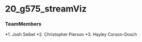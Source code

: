 # 20_g575_streamViz

### TeamMembers

*1. Josh Seibel
*2. Christopher Pierson
*3. Hayley Corson-Dosch
